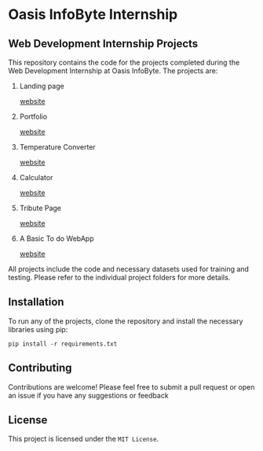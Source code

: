 # Oasis InfoByte Internship


## Web Development Internship Projects


This repository contains the code for the projects completed during the Web Development Internship at Oasis InfoByte. The projects are:
<ol>
  <li> Landing page </li>
  <p><a href="#">website</a></p>
  
  <li> Portfolio </li>
  <p><a href="#">website</a></p>
  
  <li> Temperature Converter </li>
  <p><a href="#">website</a></p>
  
  <li> Calculator </li>
  <p><a href="#">website</a></p>
  
  <li> Tribute Page </li>
  <p><a href="#">website</a></p>
  
  <li> A Basic To do WebApp </li>
  <p><a href="#">website</a></p>
  
  </ol>

All projects include the code and necessary datasets used for training and testing. Please refer to the individual project folders for more details.



## Installation
To run any of the projects, clone the repository and install the necessary libraries using pip:
```
pip install -r requirements.txt
```


## Contributing
Contributions are welcome! Please feel free to submit a pull request or open an issue if you have any suggestions or feedback


## License
This project is licensed under the `MIT License`.
